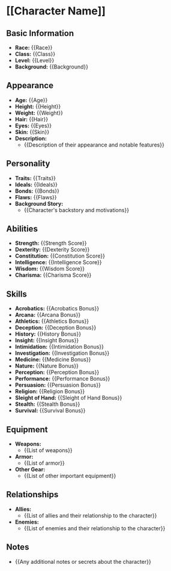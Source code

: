 # [[Character Name]]

## Basic Information
- **Race:** {{Race}}
- **Class:** {{Class}}
- **Level:** {{Level}}
- **Background:** {{Background}}

## Appearance
- **Age:** {{Age}}
- **Height:** {{Height}}
- **Weight:** {{Weight}}
- **Hair:** {{Hair}}
- **Eyes:** {{Eyes}}
- **Skin:** {{Skin}}
- **Description:** 
  - {{Description of their appearance and notable features}}

## Personality
- **Traits:** {{Traits}}
- **Ideals:** {{Ideals}}
- **Bonds:** {{Bonds}}
- **Flaws:** {{Flaws}}
- **Background Story:** 
  - {{Character's backstory and motivations}}

## Abilities
- **Strength:** {{Strength Score}} 
- **Dexterity:** {{Dexterity Score}} 
- **Constitution:** {{Constitution Score}} 
- **Intelligence:** {{Intelligence Score}} 
- **Wisdom:** {{Wisdom Score}} 
- **Charisma:** {{Charisma Score}} 

## Skills
- **Acrobatics:** {{Acrobatics Bonus}} 
- **Arcana:** {{Arcana Bonus}} 
- **Athletics:** {{Athletics Bonus}} 
- **Deception:** {{Deception Bonus}} 
- **History:** {{History Bonus}} 
- **Insight:** {{Insight Bonus}} 
- **Intimidation:** {{Intimidation Bonus}} 
- **Investigation:** {{Investigation Bonus}} 
- **Medicine:** {{Medicine Bonus}} 
- **Nature:** {{Nature Bonus}} 
- **Perception:** {{Perception Bonus}} 
- **Performance:** {{Performance Bonus}} 
- **Persuasion:** {{Persuasion Bonus}} 
- **Religion:** {{Religion Bonus}} 
- **Sleight of Hand:** {{Sleight of Hand Bonus}} 
- **Stealth:** {{Stealth Bonus}} 
- **Survival:** {{Survival Bonus}} 

## Equipment
- **Weapons:** 
  - {{List of weapons}}
- **Armor:** 
  - {{List of armor}}
- **Other Gear:** 
  - {{List of other important equipment}}

## Relationships
- **Allies:** 
  - {{List of allies and their relationship to the character}}
- **Enemies:** 
  - {{List of enemies and their relationship to the character}}

## Notes
- {{Any additional notes or secrets about the character}}
